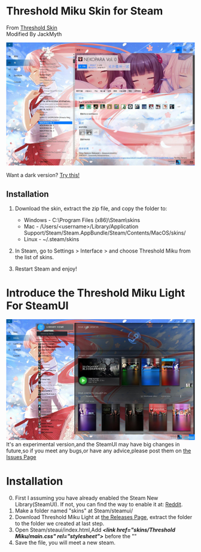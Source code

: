 # Threshold Miku Skin for Steam
From [Threshold Skin](https://github.com/Edgarware/Threshold-Skin)  
Modified By JackMyth  


![](Previews/Main.jpg)

Want a dark version? [Try this!](https://github.com/Jack-Myth/Threshold-Miku/tree/master)

## Installation
1. Download the skin, extract the zip file, and copy the folder to:
   * Windows - C:\Program Files (x86)\Steam\skins
   * Mac - /Users/\<username\>/Library/Application Support/Steam/Steam.AppBundle/Steam/Contents/MacOS/skins/
   * Linux - ~/.steam/skins

2. In Steam, go to Settings > Interface > and choose Threshold Miku from the list of skins.

3. Restart Steam and enjoy!

# Introduce the Threshold Miku Light For SteamUI
![](Previews/SteamNewLibrary.jpg)
It's an experimental version,and the SteamUI may have big changes in future,so if you meet any bugs,or have any advice,please post them on [the Issues Page](https://github.com/Jack-Myth/Threshold-Miku/issues)
# Installation
0. First I assuming you have already enabled the Steam New Library(SteamUI). If not, you can find the way to enable it at: [Reddit](https://www.reddit.com/r/Steam/comments/bymgzm/heres_how_you_get_the_new_steam_library_to_work/).
2. Make a folder named "skins" at Steam/steamui/
3. Download Threshold Miku Light at [the Releases Page](https://github.com/Jack-Myth/Threshold-Miku/releases), extract the folder to the folder we created at last step.
4. Open Steam/steaui/index.html,Add ***\<link href="skins/Threshold Miku/main.css" rel="stylesheet"\>*** before the "</head>"
5. Save the file, you will meet a new steam.
